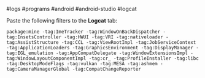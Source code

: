 #logs #programs #android #android-studio #logcat

Paste the following filters to the **Logcat** tab:

```
package:mine -tag:ImeTracker -tag:WindowOnBackDispatcher -tag:InsetsController -tag:HWUI -tag:VRI -tag:nativeloader -tag:AssistStructure -tag:CCL -tag:ViewRootImpl -tag:JobServiceContext -tag:ApplicationLoaders -tag:GraphicsEnvironment -tag:DisplayManager -tag:EGL_emulation -tag:AppCompatDelegate -tag:WindowExtensionsImpl -tag:WindowLayoutComponentImpl -tag:cr_ -tag:ProfileInstaller -tag:libc -tag:DesktopModeFlags -tag:vulkan -tag:MESA -tag:ashmem -tag:CameraManagerGlobal -tag:CompatChangeReporter
```